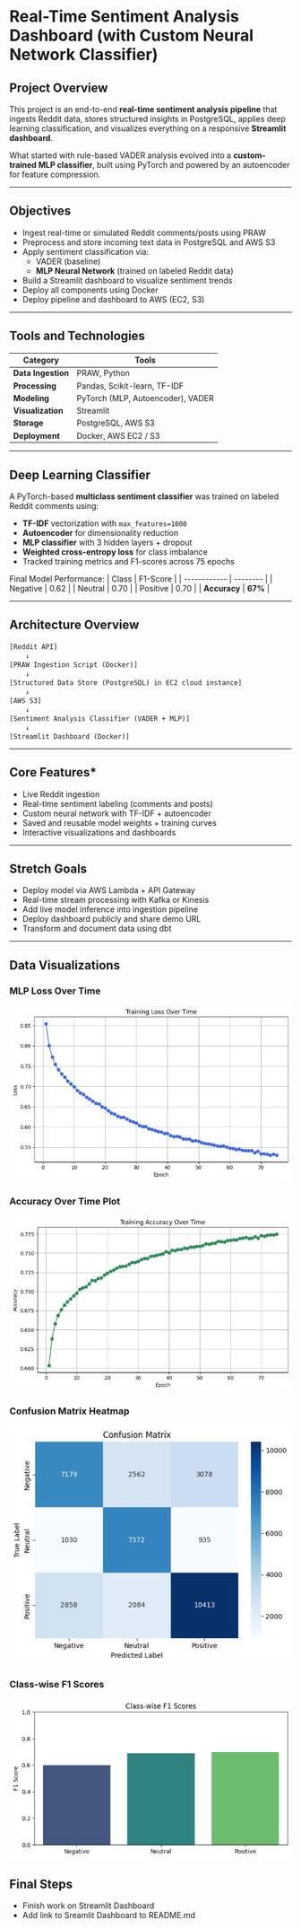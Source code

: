# **Real-Time Sentiment Analysis Dashboard (with Custom Neural Network Classifier)**

## **Project Overview**
This project is an end-to-end **real-time sentiment analysis pipeline** that ingests Reddit data, stores structured insights in PostgreSQL, applies deep learning classification, and visualizes everything on a responsive **Streamlit dashboard**.

What started with rule-based VADER analysis evolved into a **custom-trained MLP classifier**, built using PyTorch and powered by an autoencoder for feature compression.

---

## **Objectives**
- Ingest real-time or simulated Reddit comments/posts using PRAW
- Preprocess and store incoming text data in PostgreSQL and AWS S3
- Apply sentiment classification via:
    - VADER (baseline)
    - **MLP Neural Network** (trained on labeled Reddit data)
- Build a Streamlit dashboard to visualize sentiment trends
- Deploy all components using Docker
- Deploy pipeline and dashboard to AWS (EC2, S3)

---

## **Tools and Technologies**

| Category           | Tools                             |
| ------------------ | --------------------------------- |
| **Data Ingestion** | PRAW, Python                      |
| **Processing**     | Pandas, Scikit-learn, TF-IDF      |
| **Modeling**       | PyTorch (MLP, Autoencoder), VADER |
| **Visualization**  | Streamlit                         |
| **Storage**        | PostgreSQL, AWS S3                |
| **Deployment**     | Docker, AWS EC2 / S3              |

---

## **Deep Learning Classifier**
A PyTorch-based **multiclass sentiment classifier** was trained on labeled Reddit comments using:
- **TF-IDF** vectorization with `max_features=1000`
- **Autoencoder** for dimensionality reduction
- **MLP classifier** with 3 hidden layers + dropout
- **Weighted cross-entropy loss** for class imbalance
- Tracked training metrics and F1-scores across 75 epochs

Final Model Performance:
| Class        | F1-Score |
| ------------ | -------- |
| Negative     | 0.62     |
| Neutral      | 0.70     |
| Positive     | 0.70     |
| **Accuracy** | **67%**  |

---

## **Architecture Overview**
```text
[Reddit API]
    ↓
[PRAW Ingestion Script (Docker)]
    ↓
[Structured Data Store (PostgreSQL) in EC2 cloud instance]
    ↓
[AWS S3]
    ↓
[Sentiment Analysis Classifier (VADER + MLP)]
    ↓
[Streamlit Dashboard (Docker)]
```

---

## **Core Features***
- Live Reddit ingestion
- Real-time sentiment labeling (comments and posts)
- Custom neural network with TF-IDF + autoencoder
- Saved and reusable model weights + training curves
- Interactive visualizations and dashboards

---

## **Stretch Goals**
- Deploy model via AWS Lambda + API Gateway
- Real-time stream processing with Kafka or Kinesis
- Add live model inference into ingestion pipeline
- Deploy dashboard publicly and share demo URL
- Transform and document data using dbt

---

## Data Visualizations

### MLP Loss Over Time
![MLP Loss Curve](figures/mlp_loss_curve.png)

### Accuracy Over Time Plot
![MLP Accuracy Over Time](figures/mlp_accuracy_plot.png)

### Confusion Matrix Heatmap
![Confusion Matrix](figures/mlp_confusion_matrix.png)

### Class-wise F1 Scores
![Class-wise F1 Scores](figures/mlp_class_f1_scores.png)


## Final Steps
- Finish work on Streamlit Dashboard
- Add link to Sreamlit Dashboard to README.md
